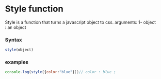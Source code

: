 # Style function
Style is a function that turns a javascript object to css.
arguments:
1- object : an object


### Syntax
```js
style(object)
```
### examples
```js
console.log(style({color:"blue"}))// color : blue ;
```

